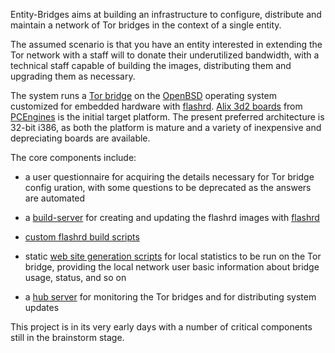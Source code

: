 Entity-Bridges aims at building an infrastructure to configure, distribute and maintain a network of Tor bridges in the context of a single entity.

The assumed scenario is that you have an entity interested in extending the Tor network with a staff will to donate their underutilized bandwidth, with a technical staff capable of building the images, distributing them and upgrading them as necessary.

The system runs a [Tor bridge](https://www.torproject.org/) on the [OpenBSD](http://www.openbsd.org) operating system customized for embedded hardware with [flashrd](http://www.nmedia.net/flashrd). [Alix 3d2 boards](http://pcengines.ch/alix3d2.htm) from [PCEngines](http://pcengines.ch) is the initial target platform. The present preferred architecture is 32-bit i386, as both the platform is mature and a variety of inexpensive and depreciating boards are available.

The core components include:

* a user questionnaire for acquiring the details necessary for Tor bridge config
uration, with some questions to be deprecated as the answers are automated

* a [build-server](build-server/) for creating and updating the flashrd images with [flashrd](http://www.nmedia.net/flashrd/)

* [custom flashrd build scripts](build-scripts/)

* static [web site generation scripts](www-generation/) for local statistics to be run on the Tor bridge, providing the local network user basic information about bridge usage, status, and so on

* a [hub server](hub-server) for monitoring the Tor bridges and for distributing system updates

This project is in its very early days with a number of critical components still in the brainstorm stage.
